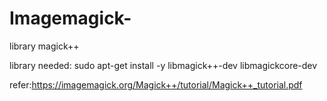 # Imagemagick-
library magick++

library needed:
sudo apt-get install -y libmagick++-dev libmagickcore-dev

refer:https://imagemagick.org/Magick++/tutorial/Magick++_tutorial.pdf
